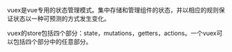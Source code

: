 vuex是vue专用的状态管理模式。集中存储和管理组件的状态，并以相应的规则保证状态以一种可预测的方式发生变化。

vuex的store包括四个部分：state，mutations，getters，actions。一个vuex可以包括四个部分中的任意部分。

